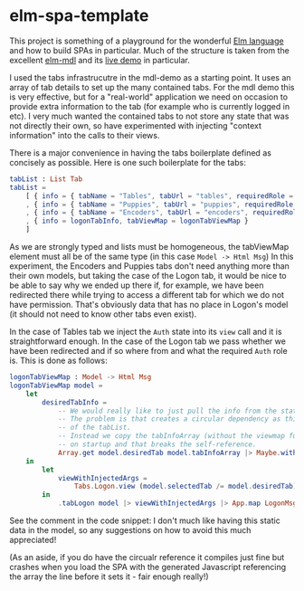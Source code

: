 # elm-spa-template

This project is something of a playground for the wonderful [Elm language](elm-lang.org) and how to build SPAs in particular.  Much of the structure is taken from the excellent [elm-mdl](https://github.com/debois/elm-mdl) and its [live demo](https://debois.github.io/elm-mdl/) in particular.

I used the tabs infrastrucutre in the mdl-demo as a starting point.  It uses an array of tab details to set up the many contained tabs.  For the mdl demo this is very effective, but for a "real-world" application we need on occasion to provide extra information to the tab (for example who is currently logged in etc).  I very much wanted the contained tabs to not store any state that was not directly their own, so have experimented with injecting "context information" into the calls to their views.

There is a major convenience in having the tabs boilerplate defined as concisely as possible. Here is one such boilerplate for the tabs:

```elm
tabList : List Tab
tabList =
    [ { info = { tabName = "Tables", tabUrl = "tables", requiredRole = Auth.User }, tabViewMap = tableTabViewMap }
    , { info = { tabName = "Puppies", tabUrl = "puppies", requiredRole = Auth.Admin }, tabViewMap = .tabPuppies >> Tabs.Puppies.view >> App.map PuppiesMsg }
    , { info = { tabName = "Encoders", tabUrl = "encoders", requiredRole = Auth.User }, tabViewMap = .tabEncoders >> Tabs.Encoders.view >> App.map EncodersMsg }
    , { info = logonTabInfo, tabViewMap = logonTabViewMap }
    ]
```

As we are strongly typed and lists must be homogeneous, the tabViewMap element must all be of the same type (in this case ```Model -> Html Msg```)  In this experiment, the Encoders and Puppies tabs don't need anything more than their own models, but taking the case of the Logon tab, it would be nice to be able to say why we ended up there if, for example, we have been redirected there while trying to access a different tab for which we do not have permission.  That's obviously data that has no place in Logon's model (it should not need to know other tabs even exist).

In the case of Tables tab we inject the ```Auth``` state into its ```view``` call and it is straightforward enough.  In the case of the Logon tab we pass whether we have been redirected and if so where from and what the required ```Auth``` role is.  This is done as follows:
```elm
logonTabViewMap : Model -> Html Msg
logonTabViewMap model =
    let
        desiredTabInfo =
            -- We would really like to just pull the info from the static tabInfoArray
            -- The problem is that creates a circular dependency as this LogonTabViewMap is part
            -- of the tabList.
            -- Instead we copy the tabInfoArray (without the viewmap functions) into the model
            -- on startup and that breaks the self-reference.
            Array.get model.desiredTab model.tabInfoArray |> Maybe.withDefault logonTabInfo
    in
        let
            viewWithInjectedArgs =
                Tabs.Logon.view (model.selectedTab /= model.desiredTab) desiredTabInfo.tabName desiredTabInfo.requiredRole
        in
            .tabLogon model |> viewWithInjectedArgs |> App.map LogonMsg
```

See the comment in the code snippet: I don't much like having this static data in the model, so any suggestions on how to avoid this much appreciated!

(As an aside, if you do have the circualr reference it compiles just fine but crashes when you load the SPA with the generated Javascript referencing the array the line before it sets it - fair enough really!)

